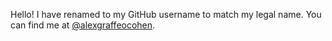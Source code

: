 Hello! I have renamed to my GitHub username to match my legal name. You can find me at [@alexgraffeocohen](https://github.com/alexgraffeocohen).

<!---
alexwilkinson/alexwilkinson is a ✨ special ✨ repository because its `README.md` (this file) appears on your GitHub profile.
You can click the Preview link to take a look at your changes.
--->
